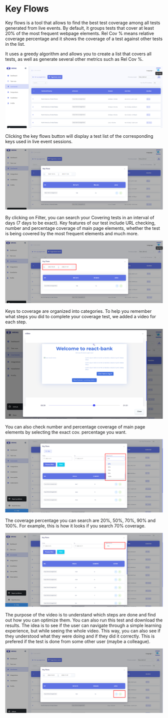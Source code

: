 # Key Flows

Key flows is a tool that allows to find the best test coverage among all tests generated from live events. By default, it groups tests that cover at least 20% of the most frequent webpage elements. Rel Cov % means relative coverage percentage and it shows the coverage of a test against other tests in the list.

It uses a greedy algorithm and allows you to create a list that covers all tests, as well as generate several other metrics such as Rel Cov %.

![Pageview](/img/key.png)


Clicking the key flows button will display a test list of the corresponding keys used in live event sessions.

![Pageview](/img/key1.png)

By clicking on Filter, you can search your Covering tests in an interval of days (7 days to be exact). Key features of our test include URL checking, number and percentage coverage of main page elements, whether the test is being covered by the most frequent elements and much more.

![Pageview](/img/key2.png)

Keys to coverage are organized into categories. To help you remember what steps you did to complete your coverage test, we added a video for each step. 

![Pageview](/img/key3.png)

You can also check number and percentage coverage of main page elements by selecting the exact cov. percentage you want. 

![Pageview](/img/key5.png)

The coverage percentage you can search are 20%, 50%, 70%, 90% and 100%. 
For example, this is how it looks if you search 70% coverage. 

![Pageview](/img/key6.png)

The purpose of the video is to understand which steps are done and find out how you can optimize them. You can also run this test and download the results.
The idea is to see if the user can navigate through a simple learning experience, but while seeing the whole video. This way, you can also see if they understood what they were doing and if they did it correctly. This is prefered if the test is done from some other user (maybe a colleague).

![Pageview](/img/key4.png)
